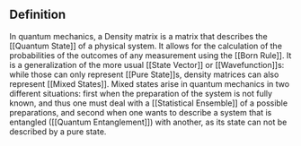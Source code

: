 ## Definition
In quantum mechanics, a Density matrix is a matrix that describes the [[Quantum State]] of a physical system. It allows for the calculation of the probabilities of the outcomes of any measurement using the [[Born Rule]]. It is a generalization of the more usual [[State Vector]] or [[Wavefunction]]s: while those can only represent [[Pure State]]s, density matrices can also represent [[Mixed States]]. Mixed states arise in quantum mechanics in two different situations: first when the preparation of the system is not fully known, and thus one must deal with a [[Statistical Ensemble]] of a possible preparations, and second when one wants to describe a system that is entangled ([[Quantum Entanglement]]) with another, as its state can not be described by a pure state. 